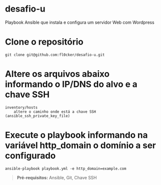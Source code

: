 # desafio-u
Playbook Ansible que instala e configura um servidor Web com Wordpress

# Clone o repositório
```shell
git clone git@github.com:fl0cker/desafio-u.git
```
# Altere os arquivos abaixo informando o IP/DNS do alvo e a chave SSH

	inventory/hosts
		altere o caminho onde está a chave SSH (ansible_ssh_private_key_file)

# Execute o playbook informando na variável http_domain o domínio a ser configurado
```shell
ansible-playbook playbook.yml -e http_domain=example.com
```

  > **Pré-requisitos:** Ansible, Git, Chave SSH
